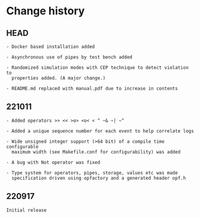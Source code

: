 # Change history

## HEAD

    - Docker based installation added

    - Asynchronous use of pipes by test bench added

    - Randomized simulation modes with CEP technique to detect violation to
      properties added. (A major change.)

    - README.md replaced with manual.pdf due to increase in contents

## 221011

    - Added operators >> << >o> <o< < ^ ~& ~| ~^

    - Added a unique sequence number for each event to help correlate logs

    - Wide unsigned integer support (>64 bit) of a compile time configurable
      maximum width (see Makefile.conf for configurability) was added

    - A bug with Not operator was fixed

    - Type system for operators, pipes, storage, values etc was made
      specification driven using opfactory and a generated header opf.h

## 220917

    Initial release
